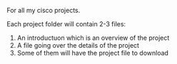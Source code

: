 For all my cisco projects.

Each project folder will contain 2-3 files:
1. An introductuon which is an overview of the project
2. A file going over the details of the project
3. Some of them will have the project file to download 
